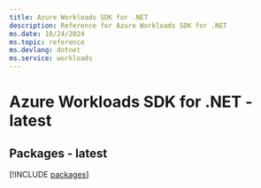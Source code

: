 ```yaml
---
title: Azure Workloads SDK for .NET
description: Reference for Azure Workloads SDK for .NET
ms.date: 10/24/2024
ms.topic: reference
ms.devlang: dotnet
ms.service: workloads
---
```

# Azure Workloads SDK for .NET - latest
## Packages - latest
[!INCLUDE [packages](workloads-index.md)]